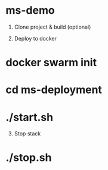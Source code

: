 # ms-demo
1. Clone project & build (optional)

2. Deploy to docker
# docker swarm init
# cd ms-deployment
# ./start.sh

3. Stop stack
# ./stop.sh

